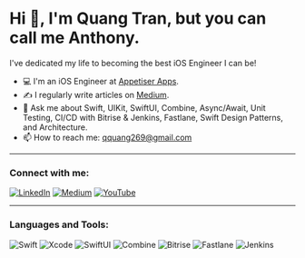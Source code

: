 # Hi 👋, I'm Quang Tran, but you can call me Anthony.

I've dedicated my life to becoming the best iOS Engineer I can be!

- 💻 I'm an iOS Engineer at [Appetiser Apps](https://appetiser.com.au).
- ✍️ I regularly write articles on [Medium](https://medium.com/@qquang269).
- 💬 Ask me about Swift, UIKit, SwiftUI, Combine, Async/Await, Unit Testing, CI/CD with Bitrise & Jenkins, Fastlane, Swift Design Patterns, and Architecture.
- 📫 How to reach me: qquang269@gmail.com

---

### Connect with me:

[![LinkedIn](https://img.shields.io/badge/-LinkedIn-blue?style=flat&logo=Linkedin&logoColor=white)](https://www.linkedin.com/in/quang-tran-7780a962/)
[![Medium](https://img.shields.io/badge/-Medium-black?style=flat&logo=Medium&logoColor=white)](https://medium.com/@qquang269)
[![YouTube](https://img.shields.io/badge/-YouTube-red?style=flat&logo=YouTube&logoColor=white)](https://www.youtube.com/@MrFianal)

---

### Languages and Tools:

![Swift](https://img.shields.io/badge/-Swift-orange?style=flat&logo=Swift&logoColor=white)
![Xcode](https://img.shields.io/badge/-Xcode-blue?style=flat&logo=Xcode&logoColor=white)
![SwiftUI](https://img.shields.io/badge/-SwiftUI-lightblue?style=flat&logo=Swift&logoColor=white)
![Combine](https://img.shields.io/badge/-Combine-purple?style=flat&logo=Apple&logoColor=white)
![Bitrise](https://img.shields.io/badge/-Bitrise-brightgreen?style=flat&logo=Bitrise&logoColor=white)
![Fastlane](https://img.shields.io/badge/-Fastlane-red?style=flat&logo=Fastlane&logoColor=white)
![Jenkins](https://img.shields.io/badge/-Jenkins-black?style=flat&logo=Jenkins&logoColor=white)